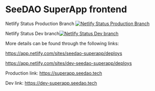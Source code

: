 # SeeDAO SuperApp frontend

Netlify Status Production Branch [![Netlify Status Production Branch](https://api.netlify.com/api/v1/badges/f2d26bd5-41de-42d5-9c57-d3baca4f074a/deploy-status)](https://app.netlify.com/sites/seedao-superapp/deploys)

Netlify Status Dev branch[![Netlify Status Dev branch](https://api.netlify.com/api/v1/badges/ede70ddc-f85d-4b90-b650-829662d039ca/deploy-status?branch=dev)](https://app.netlify.com/sites/dev-seedao-superapp/deploys)

More details can be found through the following links:

https://app.netlify.com/sites/seedao-superapp/deploys

https://app.netlify.com/sites/dev-seedao-superapp/deploys

Production link: https://superapp.seedao.tech

Dev link: https://dev-superapp.seedao.tech
